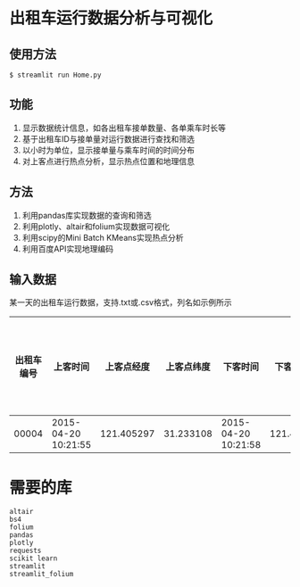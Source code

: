 # 出租车运行数据分析与可视化

## 使用方法
```
$ streamlit run Home.py
```

## 功能
1. 显示数据统计信息，如各出租车接单数量、各单乘车时长等
2. 基于出租车ID与接单量对运行数据进行查找和筛选
3. 以小时为单位，显示接单量与乘车时间的时间分布
4. 对上客点进行热点分析，显示热点位置和地理信息

## 方法
1. 利用pandas库实现数据的查询和筛选
2. 利用plotly、altair和folium实现数据可视化
3. 利用scipy的Mini Batch KMeans实现热点分析
4. 利用百度API实现地理编码

## 输入数据
某一天的出租车运行数据，支持.txt或.csv格式，列名如示例所示

出租车编号 | 上客时间 | 上客点经度 | 上客点纬度 | 下客时间 | 下客点经度 | 下客点纬度 | 上下客时间间隔
--------- | ------- | --------- | --------- | -------- | --------- | --------- | ------------- 
00004 | 2015-04-20 10:21:55 | 121.405297 | 31.233108 | 2015-04-20 10:21:58 | 121.405342 | 31.233103 | 3

# 需要的库
```
altair
bs4
folium
pandas
plotly
requests
scikit learn
streamlit
streamlit_folium
```
